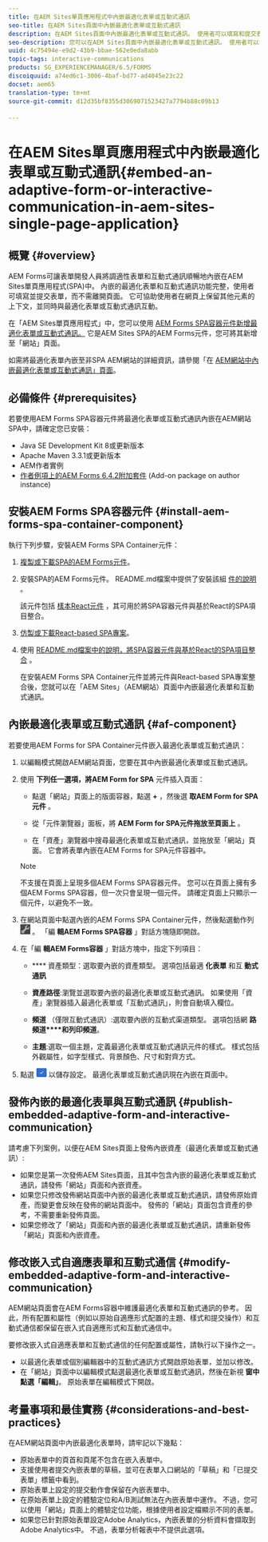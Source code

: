```yaml
---
title: 在AEM Sites單頁應用程式中內嵌最適化表單或互動式通訊
seo-title: 在AEM Sites頁面中內嵌最適化表單或互動式通訊
description: 在AEM Sites頁面中內嵌最適化表單或互動式通訊。 使用者可以填寫和提交表單，而不需離開「網站」頁面。
seo-description: 您可以在AEM Sites頁面中內嵌最適化表單或互動式通訊。 使用者可以填寫和提交表單，而不需離開「網站」頁面。
uuid: 4c75494e-e9d2-43b9-bbae-562e0eda8abb
topic-tags: interactive-communications
products: SG_EXPERIENCEMANAGER/6.5/FORMS
discoiquuid: a74ed6c1-3006-4baf-bd77-ad4045e23c22
docset: aem65
translation-type: tm+mt
source-git-commit: d12d35bf8355d3069071523427a7794b88c09b13

---
```



# 在AEM Sites單頁應用程式中內嵌最適化表單或互動式通訊{#embed-an-adaptive-form-or-interactive-communication-in-aem-sites-single-page-application}

## 概覽 {#overview}

AEM Forms可讓表單開發人員將調適性表單和互動式通訊順暢地內嵌在AEM Sites單頁應用程式(SPA)中。 內嵌的最適化表單和互動式通訊功能完整，使用者可填寫並提交表單，而不需離開頁面。 它可協助使用者在網頁上保留其他元素的上下文，並同時與最適化表單或互動式通訊互動。

在「AEM Sites單頁應用程式」中，您可以使用 [AEM Forms SPA容器元件新增最適化表單或互動式通訊](../../forms/using/embed-adaptive-form-aem-sites-spa.md#af-component)[。](../../forms/using/embed-adaptive-form-aem-sites-spa.md#af-component) 它是AEM Sites SPA的AEM Forms元件，您可將其新增至「網站」頁面。

如需將最適化表單內嵌至非SPA AEM網站的詳細資訊，請參閱「在 [AEM網站中內嵌最適化表單或互動式通訊」頁面](/help/forms/using/embed-adaptive-form-aem-sites.md)。

## 必備條件 {#prerequisites}

若要使用AEM Forms SPA容器元件將最適化表單或互動式通訊內嵌在AEM網站SPA中，請確定您已安裝：

* Java SE Development Kit 8或更新版本
* Apache Maven 3.3.1或更新版本
* AEM作者實例
* [作者例項上的AEM Forms 6.4.2附加套件](https://helpx.adobe.com/aem-forms/kb/aem-forms-releases.html) (Add-on package on author instance)

## 安裝AEM Forms SPA容器元件 {#install-aem-forms-spa-container-component}

執行下列步驟，安裝AEM Forms SPA Container元件：

1. [複製或下載SPA的AEM Forms元件](https://github.com/Adobe-Marketing-Cloud/aem-forms/tree/master/forms-spa)。
1. 安裝SPA的AEM Forms元件。 README.md檔案中提供了安裝該組 [件的說明](https://github.com/Adobe-Marketing-Cloud/aem-forms/tree/master/forms-spa#aem-form-component) 。

   該元件包括 [樣本React元件](https://github.com/Adobe-Marketing-Cloud/aem-forms/tree/master/forms-spa/react-component) ，其可用於將SPA容器元件與基於React的SPA項目整合。

1. [仿製或下載React-based SPA專案](https://github.com/adobe/aem-sample-we-retail-journal)。
1. 使用 [README.md檔案中的說明，將SPA容器元件與基於React的SPA項目整合](https://github.com/Adobe-Marketing-Cloud/aem-forms/tree/master/forms-spa/react-component#aem-form-react-component-for-spa---editor) 。

   在安裝AEM Forms SPA Container元件並將元件與React-based SPA專案整合後，您就可以在「AEM Sites」（AEM網站）頁面中內嵌最適化表單和互動式通訊。

## 內嵌最適化表單或互動式通訊 {#af-component}

若要使用AEM Forms for SPA Container元件嵌入最適化表單或互動式通訊：

1. 以編輯模式開啟AEM網站頁面，您要在其中內嵌最適化表單或互動式通訊。
1. 使用 **下列任一選項，將AEM Form for SPA** 元件插入頁面：

   * 點選「網站」頁面上的版面容器，點選 **+** ，然後選 **取AEM Form for SPA元件** 。

   * 從「元件瀏覽器」面板，將 **AEM Form for SPA元件拖放至頁面上** 。
   * 在「資產」瀏覽器中搜尋最適化表單或互動式通訊，並拖放至「網站」頁面。 它會將表單內嵌在AEM Forms for SPA元件容器中。
   >[!NOTE]
   >
   >不支援在頁面上呈現多個AEM Forms SPA容器元件。 您可以在頁面上擁有多個AEM Forms SPA容器，但一次只會呈現一個元件。 請確定頁面上只顯示一個元件，以避免不一致。

1. 在網站頁面中點選內嵌的AEM Forms SPA Container元件，然後點選動作列 ![上的settings_icon](assets/settings_icon.png) 。 「編 **輯AEM Forms SPA容器** 」對話方塊隨即開啟。
1. 在「編 **輯AEM Forms容器** 」對話方塊中，指定下列項目：

   * **** 資產類型：選取要內嵌的資產類型。 選項包括最適 **化表單** 和互 **動式通訊**

   * **資產路徑**:瀏覽並選取要內嵌的最適化表單或互動式通訊。 如果使用「資產」瀏覽器插入最適化表單或「互動式通訊」，則會自動填入欄位。
   * **頻道** （僅限互動式通訊）:選取要內嵌的互動式渠道類型。 選項包括網 **路頻道****和列印頻道**。

   * **主題**:選取一個主題，定義最適化表單或互動式通訊元件的樣式。 樣式包括外觀屬性，如字型樣式、背景顏色、尺寸和對齊方式。

1. 點選 ![](assets/done_icon.png) 以儲存設定。 最適化表單或互動式通訊現在內嵌在頁面中。

## 發佈內嵌的最適化表單與互動式通訊 {#publish-embedded-adaptive-form-and-interactive-communication}

請考慮下列案例，以便在AEM Sites頁面上發佈內嵌資產（最適化表單或互動式通訊）:

* 如果您是第一次發佈AEM Sites頁面，且其中包含內嵌的最適化表單或互動式通訊，請發佈「網站」頁面和內嵌資產。
* 如果您只修改發佈網站頁面中內嵌的最適化表單或互動式通訊，請發佈原始資產，而變更會反映在發佈的網站頁面中。 發佈的「網站」頁面包含資產的參考，不需要重新發佈頁面。
* 如果您修改了「網站」頁面和內嵌的最適化表單或互動式通訊，請重新發佈「網站」頁面和內嵌資產。

## 修改嵌入式自適應表單和互動式通信 {#modify-embedded-adaptive-form-and-interactive-communication}

AEM網站頁面會在AEM Forms容器中維護最適化表單和互動式通訊的參考。 因此，所有配置和屬性（例如以原始自適應形式配置的主題、樣式和提交操作）和互動式通信都保留在嵌入式自適應形式和互動式通信中。

要修改嵌入式自適應表單和互動式通信的任何配置或屬性，請執行以下操作之一。

* 以最適化表單或個別編輯器中的互動式通訊方式開啟原始表單，並加以修改。
* 在「網站」頁面中以編輯模式點選最適化表單或互動式通訊，然後在新視 **窗中點選「編輯」**。 原始表單在編輯模式下開啟。

## 考量事項和最佳實務 {#considerations-and-best-practices}

在AEM網站頁面中內嵌最適化表單時，請牢記以下幾點：

* 原始表單中的頁首和頁尾不包含在嵌入表單中。
* 支援使用者提交內嵌表單的草稿，並可在表單入口網站的「草稿」和「已提交表單」標籤中看到。
* 原始表單上設定的提交動作會保留在內嵌表單中。
* 在原始表單上設定的體驗定位和A/B測試無法在內嵌表單中運作。 不過，您可以使用「網站」頁面上的體驗定位功能，根據使用者設定檔顯示不同的表單。
* 如果您已針對原始表單設定Adobe Analytics，內嵌表單的分析資料會擷取到Adobe Analytics中。 不過，表單分析報表中不提供此選項。

